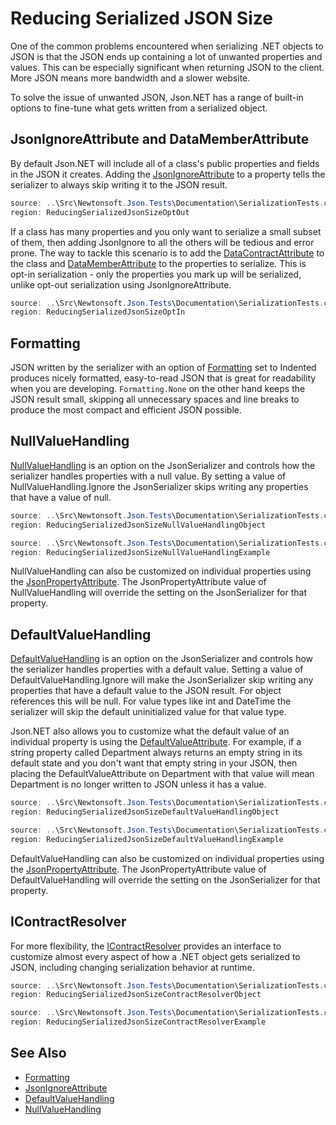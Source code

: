 ﻿# Reducing Serialized JSON Size

One of the common problems encountered when serializing .NET objects to JSON is that the JSON ends up containing a lot of unwanted properties and values. This can be especially significant when returning JSON to the client. More JSON means more bandwidth and a slower website.

To solve the issue of unwanted JSON, Json.NET has a range of built-in options to fine-tune what gets written from a serialized object.

## JsonIgnoreAttribute and DataMemberAttribute

By default Json.NET will include all of a class's public properties and fields in the JSON it creates. Adding the [JsonIgnoreAttribute](/api/newtonsoft/json/jsonignoreattribute/) to a property tells the serializer to always skip writing it to the JSON result.

```csharp Opt-out Serialization Example
source: ..\Src\Newtonsoft.Json.Tests\Documentation\SerializationTests.cs
region: ReducingSerializedJsonSizeOptOut
```

If a class has many properties and you only want to serialize a small subset of them, then adding JsonIgnore to all the others will be tedious and error prone. The way to tackle this scenario is to add the [DataContractAttribute](T:System.Runtime.Serialization.DataContractAttribute) to the class and [DataMemberAttribute](T:System.Runtime.Serialization.DataMemberAttribute) to the properties to serialize. This is opt-in serialization - only the properties you mark up will be serialized, unlike opt-out serialization using JsonIgnoreAttribute.

```csharp Opt-in Serialization Example
source: ..\Src\Newtonsoft.Json.Tests\Documentation\SerializationTests.cs
region: ReducingSerializedJsonSizeOptIn
```

## Formatting

JSON written by the serializer with an option of [Formatting](/api/newtonsoft/json/formatting/) set to Indented produces nicely formatted, easy-to-read JSON that is great for readability when you are developing. `Formatting.None` on the other hand keeps the JSON result small, skipping all unnecessary spaces and line breaks to produce the most compact and efficient JSON possible.

## NullValueHandling

[NullValueHandling](/api/newtonsoft/json/nullvaluehandling/) is an option on the JsonSerializer and controls how the serializer handles properties with a null value. By setting a value of NullValueHandling.Ignore the JsonSerializer skips writing any properties that have a value of null.

```csharp NullValueHandling Class
source: ..\Src\Newtonsoft.Json.Tests\Documentation\SerializationTests.cs
region: ReducingSerializedJsonSizeNullValueHandlingObject
```

```csharp NullValueHandling Ignore Example
source: ..\Src\Newtonsoft.Json.Tests\Documentation\SerializationTests.cs
region: ReducingSerializedJsonSizeNullValueHandlingExample
```

NullValueHandling can also be customized on individual properties using the [JsonPropertyAttribute](/api/newtonsoft/json/jsonpropertyattribute/). The JsonPropertyAttribute value of NullValueHandling will override the setting on the JsonSerializer for that property.

## DefaultValueHandling

[DefaultValueHandling](/api/newtonsoft/json/defaultvaluehandling/) is an option on the JsonSerializer and controls how the serializer handles properties with a default value. Setting a value of DefaultValueHandling.Ignore will make the JsonSerializer skip writing any properties that have a default value to the JSON result. For object references this will be null. For value types like int and DateTime the serializer will skip the default uninitialized value for that value type.

Json.NET also allows you to customize what the default value of an individual
property is using the [DefaultValueAttribute](T:System.ComponentModel.DefaultValueAttribute). For example, if a string property called Department always returns an empty string in its default state and you don't want that empty string in your JSON, then placing the DefaultValueAttribute on Department with that value will mean Department is no longer written to JSON unless it has a value.

```csharp DefaultValueHandling Class
source: ..\Src\Newtonsoft.Json.Tests\Documentation\SerializationTests.cs
region: ReducingSerializedJsonSizeDefaultValueHandlingObject
```

```csharp DefaultValueHandling Ignore Example
source: ..\Src\Newtonsoft.Json.Tests\Documentation\SerializationTests.cs
region: ReducingSerializedJsonSizeDefaultValueHandlingExample
```

DefaultValueHandling can also be customized on individual properties using the [JsonPropertyAttribute](/api/newtonsoft/json/jsonpropertyattribute/). The JsonPropertyAttribute value of DefaultValueHandling will override the setting on the JsonSerializer for that property.

## IContractResolver

For more flexibility, the [IContractResolver](/api/newtonsoft/json/serialization/icontractresolver/) provides an interface to customize almost every aspect of how a .NET object gets serialized to JSON, including changing serialization behavior at runtime.

```csharp IContractResolver Class
source: ..\Src\Newtonsoft.Json.Tests\Documentation\SerializationTests.cs
region: ReducingSerializedJsonSizeContractResolverObject
```

```csharp IContractResolver Example
source: ..\Src\Newtonsoft.Json.Tests\Documentation\SerializationTests.cs
region: ReducingSerializedJsonSizeContractResolverExample
```

## See Also

- [Formatting](/api/newtonsoft/json/formatting/)
- [JsonIgnoreAttribute](/api/newtonsoft/json/jsonignoreattribute/)
- [DefaultValueHandling](/api/newtonsoft/json/defaultvaluehandling/)
- [NullValueHandling](/api/newtonsoft/json/nullvaluehandling/)